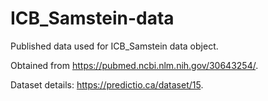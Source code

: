 # ICB_Samstein-data

Published data used for ICB_Samstein data object.

Obtained from https://pubmed.ncbi.nlm.nih.gov/30643254/.

Dataset details: https://predictio.ca/dataset/15.

